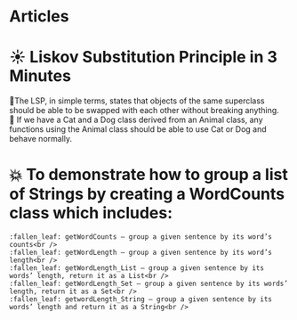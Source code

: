 # Articles

# :sunny: Liskov Substitution Principle in 3 Minutes<br />
  :shell:The LSP, in simple terms, states that objects of the same superclass should be able to be swapped with each other without breaking anything.<br />
  :shell: If we have a Cat and a Dog class derived from an Animal class, any functions using the Animal class should be able to use Cat or Dog and behave normally.<br />
  
 # :boom: To demonstrate how to group a list of Strings by creating a WordCounts class which includes:<br />
	:fallen_leaf: getWordCounts – group a given sentence by its word’s counts<br />
	:fallen_leaf: getWordLength – group a given sentence by its word’s length<br />
	:fallen_leaf: getWordLength_List – group a given sentence by its words’ length, return it as a List<br />
	:fallen_leaf: getWordLength_Set – group a given sentence by its words’ length, return it as a Set<br />
	:fallen_leaf: getwordLength_String – group a given sentence by its words’ length and return it as a String<br />
